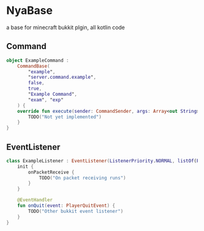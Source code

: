 # NyaBase
a base for minecraft bukkit plgin, all kotlin code

## Command
````kotlin
object ExampleCommand :
    CommandBase(
        "example",
        "server.command.example",
        false,
        true,
        "Example Command",
        "exam", "exp"
    ) {
    override fun execute(sender: CommandSender, args: Array<out String>) {
        TODO("Not yet implemented")
    }
}
````

## EventListener
````kotlin
class ExampleListener : EventListener(ListenerPriority.NORMAL, listOf(PacketType.Play.Client.CHAT)) {
    init {
        onPacketReceive {
            TODO("On packet receiving runs")
        }
    }

    @EventHandler
    fun onQuit(event: PlayerQuitEvent) {
        TODO("Other bukkit event listener")
    }
}
````
